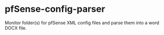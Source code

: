 # pfSense-config-parser
Monitor folder(s) for pfSense XML config files and parse them into a word DOCX file.
